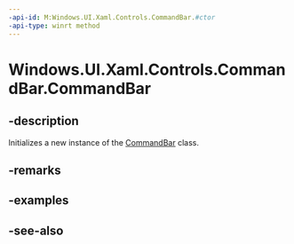 ```yaml
---
-api-id: M:Windows.UI.Xaml.Controls.CommandBar.#ctor
-api-type: winrt method
---
```


<!-- Method syntax
public CommandBar()
-->

# Windows.UI.Xaml.Controls.CommandBar.CommandBar

## -description
Initializes a new instance of the [CommandBar](commandbar.md) class.


## -remarks

## -examples

## -see-also
